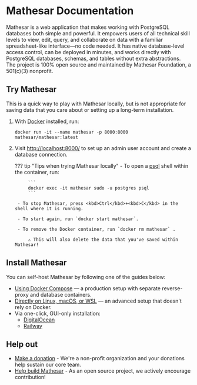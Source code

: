 # Mathesar Documentation

Mathesar is a web application that makes working with PostgreSQL databases both simple and powerful. It empowers users of all technical skill levels to view, edit, query, and collaborate on data with a familiar spreadsheet-like interface—no code needed. It has native database-level access control, can be deployed in minutes, and works directly with PostgreSQL databases, schemas, and tables without extra abstractions. The project is 100% open source and maintained by Mathesar Foundation, a 501(c)(3) nonprofit.

## Try Mathesar

This is a quick way to play with Mathesar locally, but is not appropriate for saving data that you care about or setting up a long-term installation.

1. With [Docker](https://docs.docker.com/get-docker/) installed, run:

    ```
    docker run -it --name mathesar -p 8000:8000 mathesar/mathesar:latest
    ```

1. Visit [http://localhost:8000/](http://localhost:8000/) to set up an admin user account and create a database connection.

    ??? tip "Tips when trying Mathesar locally"
        - To open a [psql](https://www.postgresql.org/docs/current/app-psql.html) shell within the container, run:

            ```
            docker exec -it mathesar sudo -u postgres psql
            ```

        - To stop Mathesar, press <kbd>Ctrl</kbd>+<kbd>C</kbd> in the shell where it is running.

        - To start again, run `docker start mathesar`.

        - To remove the Docker container, run `docker rm mathesar` .

            ⚠️ This will also delete the data that you've saved within Mathesar!

## Install Mathesar

You can self-host Mathesar by following one of the guides below:

- [Using Docker Compose](./administration/install-via-docker-compose.md) — a production setup with separate reverse-proxy and database containers.
- [Directly on Linux, macOS, or WSL](./administration/install-from-scratch.md) — an advanced setup that doesn't rely on Docker.
- Via one-click, GUI-only installation:
    - [DigitalOcean](./administration/install-digitalocean.md)
    - [Railway](./administration/install-railway.md)

## Help out

- [Make a donation](https://mathesar.org/donate) - We're a non-profit organization and your donations help sustain our core team.
- [Help build Mathesar](https://github.com/mathesar-foundation/mathesar/blob/develop/CONTRIBUTING.md) - As an open source project, we actively encourage contribution!
